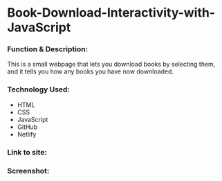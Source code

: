 # Book-Download-Interactivity-with-JavaScript

<h3>Function & Description:</h3>
This is a small webpage that lets you download books by selecting them, and it tells you how any books you have now downloaded.




<h3>Technology Used:</h3>

- HTML
- CSS
- JavaScript
- GitHub 
- Netlify

<h3>Link to site:</h3>


<h3>Screenshot:</h3>

